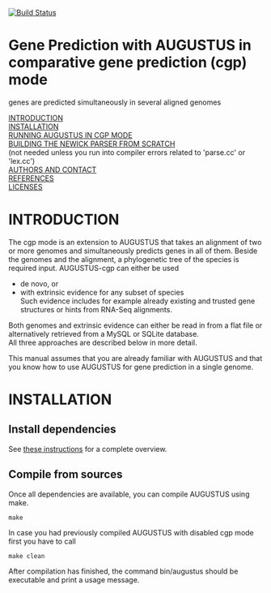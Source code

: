 [![Build Status](https://travis-ci.org/Gaius-Augustus/Augustus.svg?branch=master)](https://travis-ci.org/Gaius-Augustus/Augustus)

# Gene Prediction with AUGUSTUS in comparative gene prediction (cgp) mode
  genes are predicted simultaneously in several aligned genomes

[INTRODUCTION](#introduction)  
[INSTALLATION](#installation)  
[RUNNING AUGUSTUS IN CGP MODE](RUNNING-AUGUSTUS-IN-CGP-MODE.md)  
[BUILDING THE NEWICK PARSER FROM SCRATCH](CHANGE-TREE-PARSER.md)  
   (not needed unless you run into compiler errors related to 'parse.cc' or 'lex.cc')  
[AUTHORS AND CONTACT](CONTACT.md)  
[REFERENCES](../README.md#references)  
[LICENSES](../README.md#licenses)  

# INTRODUCTION

   The cgp mode is an extension to AUGUSTUS that takes an alignment of two or more genomes
   and simultaneously predicts genes in all of them.
   Beside the genomes and the alignment, a phylogenetic tree of the species is required input.
   AUGUSTUS-cgp can either be used

   - de novo, or
   - with extrinsic evidence for any subset of species  
     Such evidence includes for example already existing and trusted gene structures 
     or hints from RNA-Seq alignments.

   Both genomes and extrinsic evidence can either be read in from a flat file or 
   alternatively retrieved from a MySQL or SQLite database.  
   All three approaches are described below in more detail.

   This manual assumes that you are already familiar with AUGUSTUS
   and that you know how to use AUGUSTUS for gene prediction in a single genome.

# INSTALLATION

## Install dependencies

   See [these instructions](README.md#install-dependencies) for a complete overview.
   
## Compile from sources

   Once all dependencies are available, you can compile AUGUSTUS using make.

    make

   In case you had previously compiled AUGUSTUS with disabled cgp mode first you 
   have to call

    make clean

   After compilation has finished, the command bin/augustus should be executable 
   and print a usage message.
